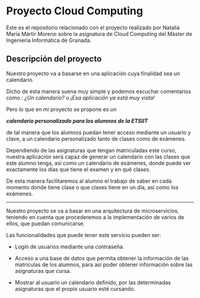 # Proyecto Cloud Computing


Este es el repositorio relacionado con el proyecto realizado por Natalia María Mártir Moreno sobre la asignatura de Cloud Computing del Máster de Ingeniería Informática de Granada.



## Descripción del proyecto




Nuestro proyecto va a basarse en una aplicación cuya finalidad sea un calendario.



Dicho de esta manera suena muy simple y podemos escuchar comentarios como : *¿Un calendario?* o *¡Esa aplicación ya está muy vista!*





Pero lo que en mi proyecto se propone es un



***calendario personalizado para los alumnos de la ETSIIT***



de tal manera que los alumnos puedan tener acceso mediante un usuario y clave, a un calendario personalizado tanto de clases como de exámenes.





Dependiendo de las asignaturas que tengan matriculadas este curso, nuestra aplicación será capaz de generar un calendario con las clases que este alumno tenga, así como un calendario de exámenes, donde puede ver exactamente los días que tiene el examen y en qué clases.





De esta manera facilitaremos al alumno el trabajo de saber en cada momento donde tiene clase o que clases tiene en un día, así como los exámenes.



---



Nuestro proyecto se va a basar en una arquitectura de microservicios, teniendo en cuenta que procederemos a la implementación de varios de ellos, que puedan comunicarse.



Las funcionalidades que puede tener este servicio pueden ser:



- Login de usuarios mediante una contraseña.

- Acceso a una base de datos que permita obtener la información de las matrículas de los alumnos, para así poder obtener información sobre las asignaturas que cursa.

- Mostrar al usuario un calendario definido, por las determinadas asignaturas que el propio usuario esté cursando.
